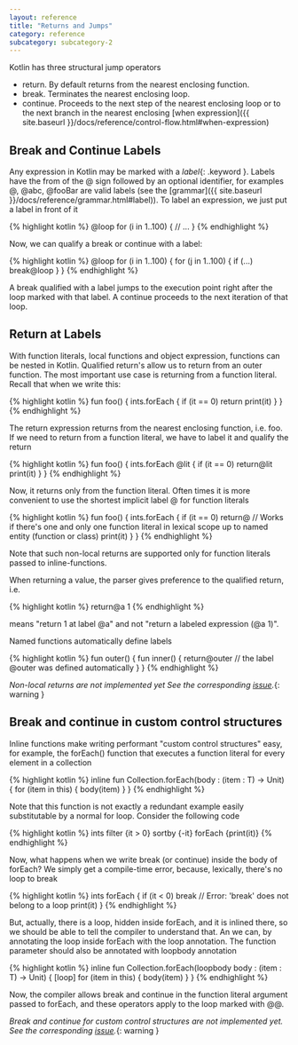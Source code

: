 ```yaml
---
layout: reference
title: "Returns and Jumps"
category: reference
subcategory: subcategory-2
---
```


Kotlin has three structural jump operators

* return. By default returns from the nearest enclosing function.
* break. Terminates the nearest enclosing loop.
* continue. Proceeds to the next step of the nearest enclosing loop or to the next branch in the nearest enclosing [when expression]({{ site.baseurl }}/docs/reference/control-flow.html#when-expression)

## Break and Continue Labels

Any expression in Kotlin may be marked with a *label*{: .keyword }.
Labels have the from of the @ sign followed by an optional identifier, for examples @, @abc, @fooBar are valid labels (see the [grammar]({{ site.baseurl }}/docs/reference/grammar.html#label)).
To label an expression, we just put a label in front of it

{% highlight kotlin %}
@loop for (i in 1..100) {
  // ...
}
{% endhighlight %}

Now, we can qualify a break or continue with a label:

{% highlight kotlin %}
@loop for (i in 1..100) {
  for (j in 1..100) {
    if (...)
      break@loop
  }
}
{% endhighlight %}

A break qualified with a label jumps to the execution point right after the loop marked with that label. A continue proceeds to the next iteration of that loop.


## Return at Labels

With function literals, local functions and object expression, functions can be nested in Kotlin. Qualified return's allow us to return from an outer function. The most important use case is returning from a function literal. Recall that when we write this:

{% highlight kotlin %}
fun foo() {
  ints.forEach {
    if (it == 0) return
    print(it)
  }
}
{% endhighlight %}

The return expression returns from the nearest enclosing function, i.e. foo. If we need to return from a function literal, we have to label it and qualify the return

{% highlight kotlin %}
fun foo() {
  ints.forEach @lit {
    if (it == 0) return@lit
    print(it)
  }
}
{% endhighlight %}

Now, it returns only from the function literal. Often times it is more convenient to use the shortest implicit label @ for function literals

{% highlight kotlin %}
fun foo() {
  ints.forEach {
    if (it == 0) return@ // Works if there's one and only one function literal in lexical scope up to named entity (function or class)
    print(it)
  }
}
{% endhighlight %}

Note that such non-local returns are supported only for function literals passed to inline-functions.

When returning a value, the parser gives preference to the qualified return, i.e.

{% highlight kotlin %}
return@a 1
{% endhighlight %}

means "return 1 at label @a" and not "return a labeled expression (@a 1)".

Named functions automatically define labels

{% highlight kotlin %}
fun outer() {
  fun inner() {
    return@outer // the label @outer was defined automatically
  }
}
{% endhighlight %}

*Non-local returns are not implemented yet
 See the corresponding [issue](http://youtrack.jetbrains.com/issue/KT-1435).*{: warning }

## Break and continue in custom control structures

Inline functions make writing performant "custom control structures" easy, for example, the forEach() function that executes a function literal for every element in a collection

{% highlight kotlin %}
inline fun <T> Collection<T>.forEach(body : (item : T) -> Unit) {
  for (item in this) {
    body(item)
  }
}
{% endhighlight %}

Note that this function is not exactly a redundant example easily substitutable by a normal for loop. Consider the following code

{% highlight kotlin %}
ints filter {it > 0} sortby {-it} forEach {print(it)}
{% endhighlight %}

Now, what happens when we write break (or continue) inside the body of forEach? We simply get a compile-time error, because, lexically, there's no loop to break

{% highlight kotlin %}
ints forEach {
  if (it < 0) break // Error: 'break' does not belong to a loop
  print(it)
}
{% endhighlight %}

But, actually, there is a loop, hidden inside forEach, and it is inlined there, so we should be able to tell the compiler to understand that. An we can, by annotating the loop inside forEach with the loop annotation. The function parameter should also be annotated with loopbody annotation

{% highlight kotlin %}
inline fun <T> Collection<T>.forEach(loopbody body : (item : T) -> Unit) {
  [loop] for (item in this) {
    body(item)
  }
}
{% endhighlight %}

Now, the compiler allows break and continue in the function literal argument passed to forEach, and these operators apply to the loop marked with @@.

*Break and continue for custom control structures are not implemented yet. See the corresponding [issue](http://youtrack.jetbrains.com/issue/KT-1436).*{: warning }
